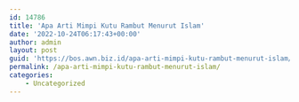 ```yaml
---
id: 14786
title: 'Apa Arti Mimpi Kutu Rambut Menurut Islam'
date: '2022-10-24T06:17:43+00:00'
author: admin
layout: post
guid: 'https://bos.awn.biz.id/apa-arti-mimpi-kutu-rambut-menurut-islam/'
permalink: /apa-arti-mimpi-kutu-rambut-menurut-islam/
categories:
    - Uncategorized
---
```


